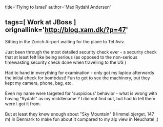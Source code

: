 title='Flying to Israel'
author='Max Rydahl Andersen'

tags=[ Work at JBoss ]
orignallink='http://blog.xam.dk/?p=47'
---
<div><p>Sitting in the Zurich Airport waiting for the plane to Tel Aviv. 
<br><br>
Just been through the most detailed security check ever - a security check that at least felt like being serious (as opposed to the non-serious timewasting security check done when travelling to the US )
<br><br>
Had to hand in everything for examination - only got my laptop afterwards the initial check for bombdust!
Fun to get to see the machinery, but they kept my camera, phone, bag, etc. 
<br><br>
Even my name were targeted for 'suspicious' behavior - what is wrong with having "Rydahl" as my middlename ?
I did not find out, but had to tell them were I got it from.
<br><br>
But at least they knew enough about "Sky Mountain" (Himmel bjerget, 147 m) in Denmark to make fun about it compared
to my alp view in Neuchatel ;)
<br><br></p></div>
